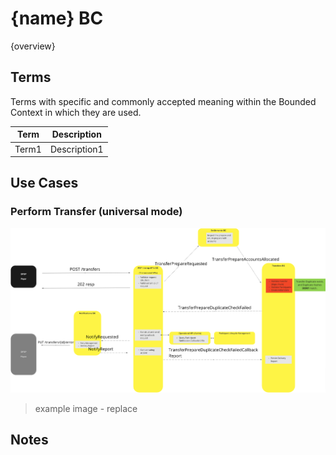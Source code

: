 # {name} BC

{overview}

## Terms

Terms with specific and commonly accepted meaning within the Bounded Context in which they are used.

| Term | Description |
|---|---|
| Term1 | Description1 |

## Use Cases

### Perform Transfer (universal mode)

![Use Case - Example REPLACE ME](./assets/useCaseExample.png)
> example image - replace

<!-- Footnotes themselves at the bottom. -->
## Notes

[^1]: Common Interfaces: [Mojaloop Common Interface List](../../commonInterfaces.md)

